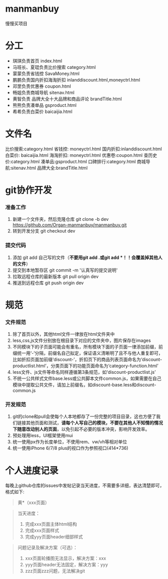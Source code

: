# manmanbuy
慢慢买项目


# 分工
- 琪琪负责首页 index.html
- 马班长、夏琨负责比价搜索 category.html
- 蒙蒙负责省钱控 SavaMoney.html
- 鹏鹏负责国内折扣海淘折扣 inlanddiscount.html,moneyctrl.html
- 邓罡负责优惠券 coupon.html
- 畅姐负责商城导航 sitenav.html
- 黄智负责 品牌大全十大品牌和商品评论 brandTitle.html
- 熊熊负责凑单品 gsproduct.html
- 希希负责白菜价 baicaijia.html

# 文件名
比价搜索:category.html
省钱控: moneyctrl.html
国内折扣:inlanddiscount.html
白菜价: baicaijia.html
海淘折扣: moneyctrl.html
优惠卷:coupon.html
查历史价:category.html
凑单品:gsproduct.html
口碑排行:category.html
商城导航:sitenav.html
品牌大全:brandTitle.html


# git协作开发
### 准备工作
1. 新建一个文件夹，然后克隆仓库 git clone -b dev https://github.com/Organ-manmanbuy/manmanbuy.git
2. 转到开发分支 git checkout dev

### 提交代码
1. 添加 git add 自己写的文件（<b>不要用git add .或git add *！！会覆盖掉其他人的文件</b>）
2. 提交到本地暂存区 git commit -m '认真写的提交说明'
3. 拉取远程仓库的最新版本 git pull origin dev
4. 推送到远程仓库 git push origin dev



# 规范
### 文件规范
1. 除了首页以外，其他html文件一律放在html文件夹中
2. less,css,js文件分别放在根目录下对应的文件夹中，图片保存在images
3. 不同模块下的子页面可能会有重名，所有模块下面的子页面一律添加前缀，前缀统一用‘-’分隔，前缀名自己拟定，保证语义清晰明了且不与他人重复即可，比如折扣页面加前缀‘discount-’，折扣页下的商品列表页面命名为‘discount-productlist.html’，分类页面下的功能页面命名为‘category-function.html’
4. less文件、js文件等命名同样遵循第3条规范，如‘discount-productlist.js’
5. 不统一公共样式文件base.less或公共脚本文件common.js，如果需要在自己模块中提取公共文件，请加上前缀名，如discount-base.less和discount-common.js

### 开发规范
1. git的clone和pull会使每个人本地都存了一份完整的项目目录，这也方便了我们链接其他页面和测试，<b>请每个人写自己的模块，不要在其他人不知情的情况下随意改动别人的页面</b>，以免引起不必要的版本冲突，影响开发效率。
2. 预处理用less，UI框架使用mui
3. 统一使用px作为长度单位，不使用rem、vw/vh等相对单位
4. 统一使用iPhone 6/7/8 plus的视口作为参照视口(414*736)



# 个人进度记录
每晚上github仓库的issues中发帖记录当天进度，不需要多详细，表达清楚即可，格式如下:
> 黄*（xxx页面）

> 当天进度：
> 1. 完成xxx页面主体html结构
> 2. 完成xxx页面样式
> 3. 完成yyy页面header细部样式

> 问题记录及解决方案（可选）：
> 1. xxx页面轮播图无法显示，解决方案：xxx
> 2. yyy页面header无法固定，解决方案：yyy
> 3. zzz页面zzz问题，无法解决git
